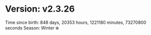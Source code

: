 # Version: v2.3.26
Time since birth: 848 days, 20353 hours, 1221180 minutes, 73270800 seconds
Season: Winter ❄️
